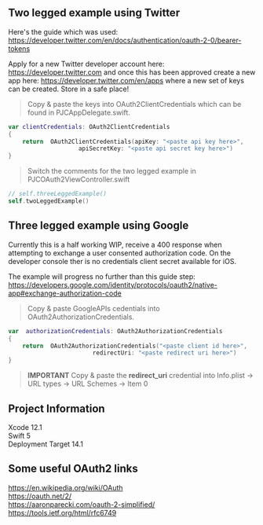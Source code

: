 ## Two legged example using Twitter
Here's the guide which was used: \
https://developer.twitter.com/en/docs/authentication/oauth-2-0/bearer-tokens

Apply for a new Twitter developer account here: https://developer.twitter.com and once this has been approved create a new app here: https://developer.twitter.com/en/apps where a new set of keys can be created. Store in a safe place!

> Copy & paste the keys into OAuth2ClientCredentials which can be found in PJCAppDelegate.swift.
```swift
var clientCredentials: OAuth2ClientCredentials
{
	return  OAuth2ClientCredentials(apiKey: "<paste api key here>",
					apiSecretKey: "<paste api secret key here>")
}
```
> Switch the comments for the two legged example in PJCOAuth2ViewController.swift
```swift		   
// self.threeLeggedExample()
self.twoLeggedExample()
```
## Three legged example using Google 
Currently this is a half working WIP,  receive a 400 response when attempting to exchange a user consented authorization code. On the developer console ther is no credentials client secret available for iOS.

The example will progress no further than this guide step: \
https://developers.google.com/identity/protocols/oauth2/native-app#exchange-authorization-code
> Copy & paste GoogleAPIs cedentials into OAuth2AuthorizationCredentials.
```swift
var  authorizationCredentials: OAuth2AuthorizationCredentials
{
	return  OAuth2AuthorizationCredentials("<paste client id here>",
						redirectUri: "<paste redirect uri here>")
}
```
> **IMPORTANT**
Copy & paste the **redirect_uri** credential into Info.plist -> URL types -> URL Schemes -> Item 0
## Project Information
Xcode 12.1 \
Swift 5 \
Deployment Target 14.1

## Some useful OAuth2 links
https://en.wikipedia.org/wiki/OAuth \
https://oauth.net/2/ \
https://aaronparecki.com/oauth-2-simplified/ \
https://tools.ietf.org/html/rfc6749
